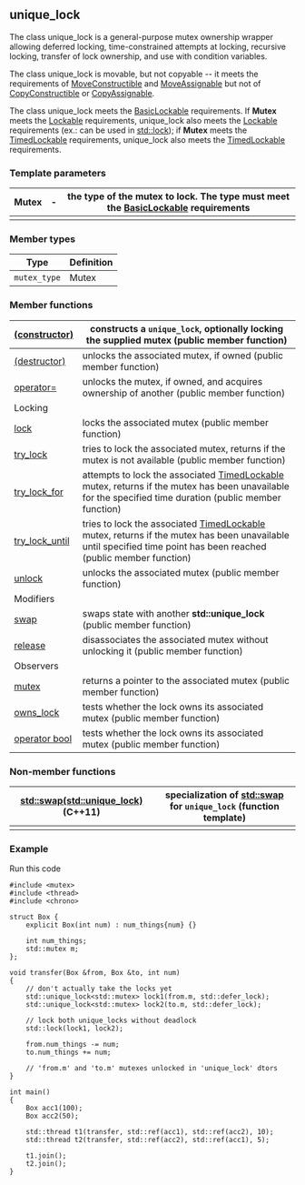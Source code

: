 ## unique_lock

The class unique_lock is a general-purpose mutex ownership wrapper allowing deferred locking, time-constrained attempts at locking, recursive locking, transfer of lock ownership, and use with condition variables.

The class unique_lock is movable, but not copyable -- it meets the requirements of [MoveConstructible](https://en.cppreference.com/w/cpp/named_req/MoveConstructible) and [MoveAssignable](https://en.cppreference.com/w/cpp/named_req/MoveAssignable) but not of [CopyConstructible](https://en.cppreference.com/w/cpp/named_req/CopyConstructible) or [CopyAssignable](https://en.cppreference.com/w/cpp/named_req/CopyAssignable).

The class unique_lock meets the [BasicLockable](https://en.cppreference.com/w/cpp/named_req/BasicLockable) requirements. If **Mutex** meets the [Lockable](https://en.cppreference.com/w/cpp/named_req/Lockable) requirements, unique_lock also meets the [Lockable](https://en.cppreference.com/w/cpp/named_req/Lockable) requirements (ex.: can be used in [std::lock](https://en.cppreference.com/w/cpp/thread/lock)); if **Mutex** meets the [TimedLockable](https://en.cppreference.com/w/cpp/named_req/TimedLockable) requirements, unique_lock also meets the [TimedLockable](https://en.cppreference.com/w/cpp/named_req/TimedLockable) requirements.

### Template parameters

| Mutex | -    | the type of the mutex to lock. The type must meet the [BasicLockable](https://en.cppreference.com/w/cpp/named_req/BasicLockable) requirements |
| ----- | ---- | ------------------------------------------------------------ |
|       |      |                                                              |

### Member types

| Type         | Definition |
| ------------ | ---------- |
| `mutex_type` | Mutex      |

### Member functions

| [(constructor)](https://en.cppreference.com/w/cpp/thread/unique_lock/unique_lock) | constructs a `unique_lock`, optionally locking the supplied mutex  (public member function) |
| ------------------------------------------------------------ | ------------------------------------------------------------ |
| [(destructor)](https://en.cppreference.com/w/cpp/thread/unique_lock/~unique_lock) | unlocks the associated mutex, if owned  (public member function) |
| [operator=](https://en.cppreference.com/w/cpp/thread/unique_lock/operator%3D) | unlocks the mutex, if owned, and acquires ownership of another  (public member function) |
| Locking                                                      |                                                              |
| [lock](https://en.cppreference.com/w/cpp/thread/unique_lock/lock) | locks the associated mutex  (public member function)         |
| [try_lock](https://en.cppreference.com/w/cpp/thread/unique_lock/try_lock) | tries to lock the associated mutex, returns if the mutex is not available  (public member function) |
| [try_lock_for](https://en.cppreference.com/w/cpp/thread/unique_lock/try_lock_for) | attempts to lock the associated [TimedLockable](https://en.cppreference.com/w/cpp/named_req/TimedLockable) mutex, returns if the mutex has been unavailable for the specified time duration  (public member function) |
| [try_lock_until](https://en.cppreference.com/w/cpp/thread/unique_lock/try_lock_until) | tries to lock the associated [TimedLockable](https://en.cppreference.com/w/cpp/named_req/TimedLockable) mutex, returns if the mutex has been unavailable until specified time point has been reached  (public member function) |
| [unlock](https://en.cppreference.com/w/cpp/thread/unique_lock/unlock) | unlocks the associated mutex  (public member function)       |
| Modifiers                                                    |                                                              |
| [swap](https://en.cppreference.com/w/cpp/thread/unique_lock/swap) | swaps state with another **std::unique_lock**  (public member function) |
| [release](https://en.cppreference.com/w/cpp/thread/unique_lock/release) | disassociates the associated mutex without unlocking it  (public member function) |
| Observers                                                    |                                                              |
| [mutex](https://en.cppreference.com/w/cpp/thread/unique_lock/mutex) | returns a pointer to the associated mutex  (public member function) |
| [owns_lock](https://en.cppreference.com/w/cpp/thread/unique_lock/owns_lock) | tests whether the lock owns its associated mutex  (public member function) |
| [operator bool](https://en.cppreference.com/w/cpp/thread/unique_lock/operator_bool) | tests whether the lock owns its associated mutex  (public member function) |

### Non-member functions

| [std::swap(std::unique_lock)](https://en.cppreference.com/w/cpp/thread/unique_lock/swap2)(C++11) | specialization of [std::swap](https://en.cppreference.com/w/cpp/algorithm/swap) for `unique_lock`  (function template) |
| ------------------------------------------------------------ | ------------------------------------------------------------ |
|                                                              |                                                              |

### Example

Run this code

```
#include <mutex>
#include <thread>
#include <chrono>
 
struct Box {
    explicit Box(int num) : num_things{num} {}
 
    int num_things;
    std::mutex m;
};
 
void transfer(Box &from, Box &to, int num)
{
    // don't actually take the locks yet
    std::unique_lock<std::mutex> lock1(from.m, std::defer_lock);
    std::unique_lock<std::mutex> lock2(to.m, std::defer_lock);
 
    // lock both unique_locks without deadlock
    std::lock(lock1, lock2);
 
    from.num_things -= num;
    to.num_things += num;
 
    // 'from.m' and 'to.m' mutexes unlocked in 'unique_lock' dtors
}
 
int main()
{
    Box acc1(100);
    Box acc2(50);
 
    std::thread t1(transfer, std::ref(acc1), std::ref(acc2), 10);
    std::thread t2(transfer, std::ref(acc2), std::ref(acc1), 5);
 
    t1.join();
    t2.join();
}
```
